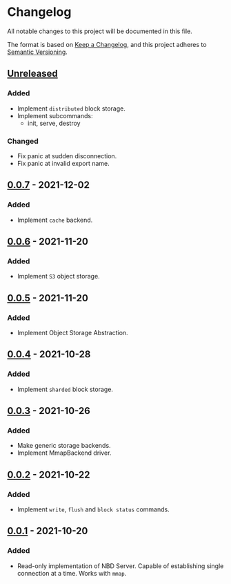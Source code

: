 # Changelog

All notable changes to this project will be documented in this file.

The format is based on [Keep a Changelog](https://keepachangelog.com/en/2.0.0/),
and this project adheres to [Semantic Versioning](https://semver.org/spec/v2.0.0.html).

## [Unreleased]

### Added
- Implement `distributed` block storage.
- Implement subcommands:
  * init, serve, destroy

### Changed
- Fix panic at sudden disconnection.
- Fix panic at invalid export name.

## [0.0.7] - 2021-12-02

### Added
- Implement `cache` backend.

## [0.0.6] - 2021-11-20

### Added
- Implement `S3` object storage.

## [0.0.5] - 2021-11-20

### Added
- Implement Object Storage Abstraction.

## [0.0.4] - 2021-10-28

### Added
- Implement `sharded` block storage.

## [0.0.3] - 2021-10-26

### Added
- Make generic storage backends.
- Implement MmapBackend driver.

## [0.0.2] - 2021-10-22

### Added
- Implement `write`, `flush` and `block status` commands.

## [0.0.1] - 2021-10-20

### Added
- Read-only implementation of NBD Server. Capable of establishing single connection at a time. Works with `mmap`.

[Unreleased]: https://git.rlab.io/playground/nbd-rs/-/compare/v0.0.7...master
[0.1.0]: https://git.rlab.io/playground/nbd-rs/-/compare/v0.0.7...v0.1.0 
[0.0.7]: https://git.rlab.io/playground/nbd-rs/-/compare/v0.0.6...v0.0.7 
[0.0.6]: https://git.rlab.io/playground/nbd-rs/-/compare/v0.0.5...v0.0.6 
[0.0.5]: https://git.rlab.io/playground/nbd-rs/-/compare/v0.0.4...v0.0.5 
[0.0.4]: https://git.rlab.io/playground/nbd-rs/-/compare/v0.0.3...v0.0.4 
[0.0.3]: https://git.rlab.io/playground/nbd-rs/-/compare/v0.0.2...v0.0.3
[0.0.2]: https://git.rlab.io/playground/nbd-rs/-/compare/v0.0.1...v0.0.2
[0.0.1]: https://git.rlab.io/playground/nbd-rs/-/releases/v0.0.1
